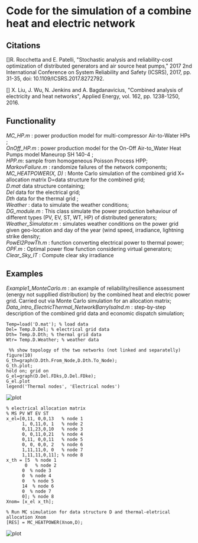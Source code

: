 # Code for the simulation of a combine heat and electric network

## Citations
[]R. Rocchetta and E. Patelli, "Stochastic analysis and reliability-cost optimization of distributed generators and air source heat pumps," 2017 2nd International Conference on System Reliability and Safety (ICSRS), 2017, pp. 31-35, doi: 10.1109/ICSRS.2017.8272792. <br />

[] X. Liu, J. Wu, N. Jenkins and A. Bagdanavicius, "Combined analysis of electricity and heat networks", Applied Energy, vol. 162, pp. 1238-1250, 2016.

## Functionality
_MC_HP.m_ : power production model for multi-compressor Air-to-Water HPs ; <br />
_OnOff_HP.m_ : power production model for the On-Off Air-to_Water Heat Pumps model Maneurop SH 140-4 ; <br />
_HPP.m_: sample from homogeneous Poisson Process HPP; <br />
_MarkovFailure.m_ : randomize failures of the network components; <br />
_MC_HEATPOWER(X, D)_ : Monte Carlo simulation of the combined grid X= allocation matrix D=data structure for the combined grid; <br />
_D.mat_ data structure containing; <br />
  _Del_ data for the electrical grid; <br />
  _Dth_ data for the thermal grid ; <br />
  _Weather_ : data to simulate the weather conditions; <br />
_DG_module.m_ : This class simulate the power production behaviour of different types (PV, EV, ST, WT, HP) of distributed generators; <br />
_Weather_Simulator.m_ : simulates weather conditions on the power grid given geo-location and day of the year (wind speed, irradiance, lightning strike density; <br />
_PowEl2PowTh.m_ :   function converting electrical power to thermal power; <br />
_OPF.m_ : Optimal power flow function considering virtual generators; <br />
_Clear_Sky_IT_ : Compute clear sky irradiance

## Examples 
_Example1_MonteCarlo.m_ : an example of reliability/resilience assessment (energy not suppllied distribution) by the combined heat and electric power grid. Carried out via Monte Carlo simulation for an allocation matrix; <br />
_Data_intro_ElectricThermal_NetworkBarryIsalnd.m_ : step-by-step description of the combined grid data and economic dispatch simulation; <br />


```
Temp=load('D.mat'); % load data
Del= Temp.D.Del; % electrical grid data
Dth= Temp.D.Dth; % thermal grid data
Wtr= Temp.D.Weather; % weather data
```

```
 %% show topology of the two networks (not linked and separatelly)
figure(10)
G_th=graph(D.Dth.From_Node,D.Dth.To_Node);
G_th.plot;
hold on; grid on
G_el=graph(D.Del.FDks,D.Del.FDke);
G_el.plot
legend('Thermal nodes', 'Electrical nodes')
```   

![plot](https://github.com/Roberock/Heat_and_Electric_powerNetwork/tree/main/figs/CombinedGridTopology.jpg?raw=true)

```
% electrical allocation matrix
% MS PV WT EV ST 
x_el=[0,11, 0,0,13   % node 1
      1, 0,11,0, 1   % node 2
      0,11,23,0,10   % node 3
      0, 0,11,0,21   % node 4
      0,11, 0,0,11   % node 5
      0, 0, 0,0, 2   % node 6
      1,11,11,0, 0   % node 7
      1,11,11,0,11]; % node 8
x_th = [5  % node 1
       0   % node 2
      0  % node 3
      0  % node 4
      0   % node 5
      14  % node 6
      0  % node 7
      0]; % node 8    
Xnom= [x_el x_th];
```    


```
% Run MC simulation for data structure D and thermal-eletrical allocation Xnom
[RES] = MC_HEATPOWER(Xnom,D); 
```   



![plot](https://github.com/Roberock/Heat_and_Electric_powerNetwork/tree/main/figs/SimulationResultExample.jpg?raw=true)
